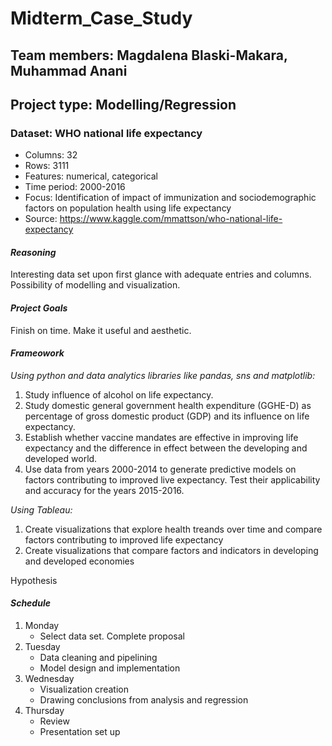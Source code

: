 # Midterm_Case_Study

## Team members: Magdalena Blaski-Makara, Muhammad Anani
## Project type: Modelling/Regression

### Dataset: WHO national life expectancy
- Columns: 32
- Rows: 3111
- Features: numerical, categorical
- Time period: 2000-2016
- Focus: Identification of impact of immunization and sociodemographic factors on population health using life expectancy
- Source: https://www.kaggle.com/mmattson/who-national-life-expectancy
 
#### *Reasoning*
Interesting data set upon first glance with adequate entries and columns. Possibility of modelling and visualization. 

#### *Project Goals*
Finish on time. Make it useful and aesthetic.

#### *Frameowork*
*Using python and data analytics libraries like pandas, sns and matplotlib:*
1. Study influence of alcohol on life expectancy.
2. Study domestic general government health expenditure (GGHE-D) as percentage of gross domestic product (GDP) and its influence on life expectancy.
3. Establish whether vaccine mandates are effective in improving life expectancy and the difference in effect between the developing and developed world. 
4. Use data from years 2000-2014 to generate predictive models on factors contributing to improved live expectancy. Test their applicability and accuracy for the      years 2015-2016.

*Using Tableau:*
1. Create visualizations that explore health treands over time and compare factors contributing to improved life expectancy
2. Create visualizations that compare factors and indicators in developing and developed economies

Hypothesis

#### *Schedule*
 1. Monday 
    - Select data set. Complete proposal
 2. Tuesday 
    - Data cleaning and pipelining
    - Model design and implementation
 3. Wednesday
    - Visualization creation 
    - Drawing conclusions from analysis and regression
 4. Thursday
    - Review 
    - Presentation set up
